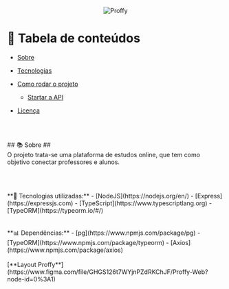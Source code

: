 <p align="center">
  <img src="https://github.com/dantls/week-next-level2-server/blob/master/github-assets/logo.svg" alt="Proffy" />
</p>

# :pushpin: Tabela de conteúdos
<!--ts-->
   * [Sobre](#sobre)
   * [Tecnologias](#tecnologias)
   * [Como rodar o projeto](#run)
      * [Startar a API](#api)
   
   * [Licença](#license)
<!--te-->

<br><br>
<div name=sobre>## 📚 Sobre ##</div>
O projeto trata-se uma plataforma de estudos online, que tem como objetivo conectar professores e alunos.

<br><br>
<div name=tecnologias>
**🔗 Tecnologias utilizadas:**
- [NodeJS](https://nodejs.org/en/)
- [Express](https://expressjs.com)
- [TypeScript](https://www.typescriptlang.org)
- [TypeORM](https://typeorm.io/#/)
</div>
<br><br>
**📊 Dependências:**
- [pg](https://www.npmjs.com/package/pg)
- [TypeORM](https://www.npmjs.com/package/typeorm)
- [Axios](https://www.npmjs.com/package/axios)
<br><br>
[**Layout Proffy**](https://www.figma.com/file/GHGS126t7WYjnPZdRKChJF/Proffy-Web?node-id=0%3A1)
